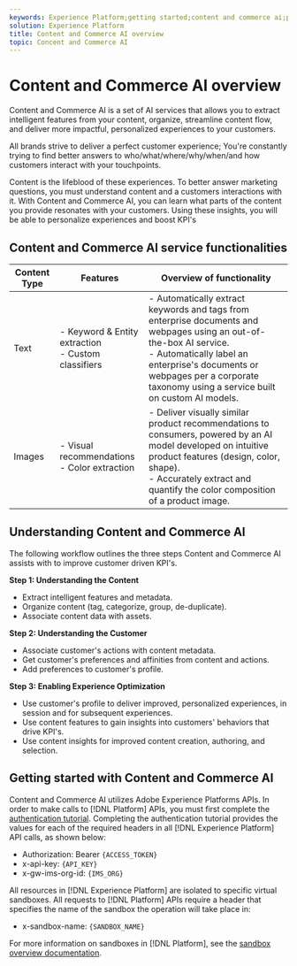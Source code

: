 ```yaml
---
keywords: Experience Platform;getting started;content and commerce ai;popular topics
solution: Experience Platform
title: Content and Commerce AI overview
topic: Concent and Commerce AI 
---
```


# Content and Commerce AI overview

Content and Commerce AI is a set of AI services that allows you to extract intelligent features from your content, organize, streamline content flow, and deliver more impactful, personalized experiences to your customers.

All brands strive to deliver a perfect customer experience; You're constantly trying to find better answers to who/what/where/why/when/and how customers interact with your touchpoints.

Content is the lifeblood of these experiences. To better answer marketing questions, you must understand content and a customers interactions with it. With Content and Commerce AI, you can learn what parts of the content you provide resonates with your customers. Using these insights, you will be able to personalize experiences and boost KPI's

## Content and Commerce AI service functionalities

| Content Type | Features | Overview of functionality |
| --- | --- | --- |
| Text | - Keyword & Entity extraction <br>- Custom classifiers | - Automatically extract keywords and tags from enterprise documents and webpages using an out-of-the-box AI service. <br> - Automatically label an enterprise's documents or webpages per a corporate taxonomy using a service built on custom AI models. | 
Images | - Visual recommendations <br> - Color extraction | - Deliver visually similar product recommendations to consumers, powered by an AI model developed on intuitive product features (design, color, shape). <br> - Accurately extract and quantify the color composition of a product image. |

## Understanding Content and Commerce AI 

The following workflow outlines the three steps Content and Commerce AI assists with to improve customer driven KPI's.

**Step 1: Understanding the Content**
- Extract intelligent features and metadata.
- Organize content (tag, categorize, group, de-duplicate).
- Associate content data with assets.

**Step 2: Understanding the Customer**
- Associate customer's actions with content metadata.
- Get customer's preferences and affinities from content and actions.
- Add preferences to customer's profile.

**Step 3: Enabling Experience Optimization**
- Use customer's profile to deliver improved, personalized experiences, in session and for subsequent experiences.
- Use content features to gain insights into customers' behaviors that drive KPI's.
- Use content insights for improved content creation, authoring, and selection.

## Getting started with Content and Commerce AI

Content and Commerce AI utilizes Adobe Experience Platforms APIs. In order to make calls to [!DNL Platform] APIs, you must first complete the [authentication tutorial](../../tutorials/authentication.md). Completing the authentication tutorial provides the values for each of the required headers in all [!DNL Experience Platform] API calls, as shown below:

- Authorization: Bearer `{ACCESS_TOKEN}`
- x-api-key: `{API_KEY}`
- x-gw-ims-org-id: `{IMS_ORG}`

All resources in [!DNL Experience Platform] are isolated to specific virtual sandboxes. All requests to [!DNL Platform] APIs require a header that specifies the name of the sandbox the operation will take place in:

- x-sandbox-name: `{SANDBOX_NAME}`

For more information on sandboxes in [!DNL Platform], see the [sandbox overview documentation](../../sandboxes/home.md).